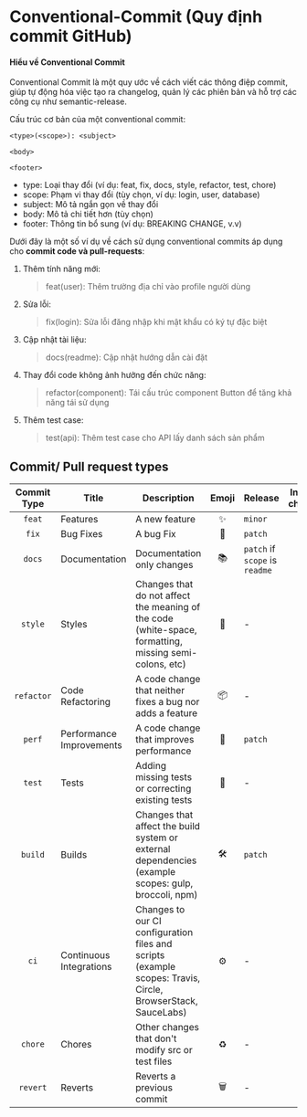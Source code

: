 # **Conventional-Commit (Quy định commit GitHub)**

#### Hiểu về Conventional Commit

Conventional Commit là một quy ước về cách viết các thông điệp commit, giúp tự động hóa việc tạo ra changelog, quản lý các phiên bản và hỗ trợ các công cụ như semantic-release.

Cấu trúc cơ bản của một conventional commit:

``` 
<type>(<scope>): <subject>

<body>

<footer>
```

- type: Loại thay đổi (ví dụ: feat, fix, docs, style, refactor, test, chore)
- scope: Phạm vi thay đổi (tùy chọn, ví dụ: login, user, database)
- subject: Mô tả ngắn gọn về thay đổi
- body: Mô tả chi tiết hơn (tùy chọn)
- footer: Thông tin bổ sung (ví dụ: BREAKING CHANGE, v.v)

Dưới đây là một số ví dụ về cách sử dụng conventional commits áp dụng cho **commit code và pull-requests**:

1. Thêm tính năng mới:
    > feat(user): Thêm trường địa chỉ vào profile người dùng

2. Sửa lỗi:
    > fix(login): Sửa lỗi đăng nhập khi mật khẩu có ký tự đặc biệt

3. Cập nhật tài liệu:
    > docs(readme): Cập nhật hướng dẫn cài đặt

4. Thay đổi code không ảnh hưởng đến chức năng:
    > refactor(component): Tái cấu trúc component Button để tăng khả năng tái sử dụng

5. Thêm test case:
    > test(api): Thêm test case cho API lấy danh sách sản phẩm


## Commit/ Pull request types

| Commit Type | Title                    | Description                                                                                                 | Emoji | Release                        | Include in changelog |
|:-----------:|--------------------------|-------------------------------------------------------------------------------------------------------------|:-----:|--------------------------------|:--------------------:|
|   `feat`    | Features                 | A new feature                                                                                               |   ✨   | `minor`                        |        `true`        |
|    `fix`    | Bug Fixes                | A bug Fix                                                                                                   |  🐛   | `patch`                        |        `true`        |
|   `docs`    | Documentation            | Documentation only changes                                                                                  |  📚   | `patch` if `scope` is `readme` |        `true`        |
|   `style`   | Styles                   | Changes that do not affect the meaning of the code (white-space, formatting, missing semi-colons, etc)      |  💎   | -                              |        `true`        |
| `refactor`  | Code Refactoring         | A code change that neither fixes a bug nor adds a feature                                                   |  📦   | -                              |        `true`        |
|   `perf`    | Performance Improvements | A code change that improves performance                                                                     |  🚀   | `patch`                        |        `true`        |
|   `test`    | Tests                    | Adding missing tests or correcting existing tests                                                           |  🚨   | -                              |        `true`        |
|   `build`   | Builds                   | Changes that affect the build system or external dependencies (example scopes: gulp, broccoli, npm)         |  🛠   | `patch`                        |        `true`        |
|    `ci`     | Continuous Integrations  | Changes to our CI configuration files and scripts (example scopes: Travis, Circle, BrowserStack, SauceLabs) |  ⚙️   | -                              |        `true`        |
|   `chore`   | Chores                   | Other changes that don't modify src or test files                                                           |  ♻️   | -                              |        `true`        |
|  `revert`   | Reverts                  | Reverts a previous commit                                                                                   |  🗑   | -                              |        `true`        |

